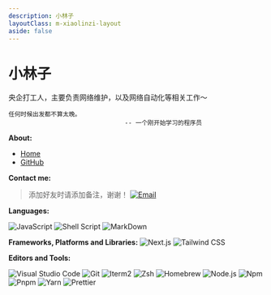 ```yaml
---
description: 小林子
layoutClass: m-xiaolinzi-layout
aside: false
---
```


<style>
.m-xiaolinzi-layout img {
  display: inline-block;
  margin-right: 6px;
}
</style>

# 小林子 <Badge text="yylime" />

央企打工人，主要负责网络维护，以及网络自动化等相关工作～

```sh:no-line-numbers
任何时候出发都不算太晚。
                                -- 一个刚开始学习的程序员
```

**About:**

- [Home](https://yylime.com)
- [GitHub](https://github.com/yylime)


**Contact me:**

> 添加好友时请添加备注，谢谢！
[![Email](https://img.shields.io/badge/Email-yylimelime@gmail.com-EA4335?logo=Gmail)](mailto:yylimelime@gmail.com)

**Languages:**

![JavaScript](https://img.shields.io/badge/JavaScript-F7DF1E?logo=JavaScript&logoColor=333)
![Shell Script](https://img.shields.io/badge/Shell_Script-4EAA25?logo=gnu-bash&logoColor=fff)
![MarkDown](https://img.shields.io/badge/MarkDown-000000?logo=Markdown&logoColor=fff)

**Frameworks, Platforms and Libraries:**
![Next.js](https://img.shields.io/badge/Next.js-000000?logo=Next.js&logoColor=fff)
![Tailwind CSS](https://img.shields.io/badge/Tailwind_CSS-06B6D4?logo=TailwindCSS&logoColor=fff)


**Editors and Tools:**

![Visual Studio Code](https://img.shields.io/badge/Visual_Studio_Code-007ACC?logo=VisualStudioCode&logoColor=fff)
![Git](https://img.shields.io/badge/Git-F05032?logo=Git&logoColor=fff)
![Iterm2](https://img.shields.io/badge/Iterm2-000000?logo=Iterm2&logoColor=fff)
![Zsh](https://img.shields.io/badge/Zsh-F15A24?logo=Zsh&logoColor=fff)
![Homebrew](https://img.shields.io/badge/Homebrew-FBB040?logo=Homebrew&logoColor=fff)
![Node.js](https://img.shields.io/badge/Node.js-339933?logo=Node.js&logoColor=fff)
![Npm](https://img.shields.io/badge/Npm-CB3837?logo=Npm&logoColor=fff)
![Pnpm](https://img.shields.io/badge/Pnpm-4A4A4A?logo=Pnpm&logoColor=fff)
![Yarn](https://img.shields.io/badge/Yarn-2C8EBB?logo=Yarn&logoColor=fff)
![Prettier](https://img.shields.io/badge/Prettier-F7B93E?logo=Prettier&logoColor=fff)
